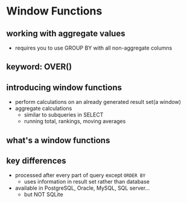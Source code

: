 # Window Functions
## working with aggregate values
- requires you to use GROUP BY with all non-aggregate columns

## keyword: OVER()

## introducing window functions
- perform calculations on an already generated result set(a window)
- aggregate calculations
  - similar to subqueries in SELECT
  - running total, rankings, moving averages

## what's a window functions
## key differences
- processed after every part of query except `ORDER BY`
  - uses information in result set rather than database
- available in PostgreSQL, Oracle, MySQL, SQL server...
  - but NOT SQLite

